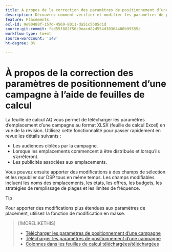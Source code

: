 ```yaml
---
title: À propos de la correction des paramètres de positionnement d’une campagne à l’aide de feuilles de calcul
description: Découvrez comment vérifier et modifier les paramètres de placement clés d’une campagne à l’aide de feuilles de calcul AQ Excel.
feature: Placements
exl-id: 9e90488f-157d-4569-8011-da51c5b05c1d
source-git-commit: fcd55f882f56c9eacd82d554d30364400b99555c
workflow-type: tm+mt
source-wordcount: '148'
ht-degree: 0%

---
```


# À propos de la correction des paramètres de positionnement d’une campagne à l’aide de feuilles de calcul

La feuille de calcul AQ vous permet de télécharger les paramètres d’emplacement d’une campagne au format XLSX (feuille de calcul Excel) en vue de la révision. Utilisez cette fonctionnalité pour passer rapidement en revue les détails suivants :

* Les audiences ciblées par la campagne.
* Lorsque les emplacements commencent à être distribués et lorsqu’ils s’arrêteront.
* Les publicités associées aux emplacements.

Vous pouvez ensuite apporter des modifications à des champs de sélection et les republier sur DSP tous en même temps. Les champs modifiables incluent les noms des emplacements, les états, les offres, les budgets, les stratégies de remplissage de plages et les limites de fréquence.

>[!TIP]
>
>Pour apporter des modifications plus étendues aux paramètres de placement, utilisez la fonction de modification en masse.<!-- add link once we have help on it -->

>[!MORELIKETHIS]
>
>* [Télécharger les paramètres de positionnement d’une campagne](qa-sheet-download.md)
>* [Télécharger les paramètres de positionnement d’une campagne](qa-sheet-upload.md)
>* [Colonnes dans les feuilles de calcul téléchargées/téléchargées](qa-sheet-columns.md)


